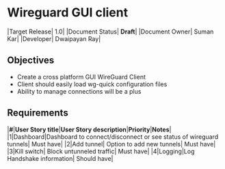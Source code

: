 # Wireguard GUI client

|Target Release| 1.0|
|Document Status| **Draft**|
|Document Owner| Suman Kar|
|Developer| Dwaipayan Ray|

## Objectives

* Create a cross platform GUI WireGuard Client
* Client should easily load wg-quick configuration files
* Ability to manage connections will be a plus

## Requirements

|**#**|**User Story title**|**User Story description**|**Priority**|**Notes**|
|1|Dashboard|Dashboard to connect/disconnect or see status of wireguard tunnels| Must have|
|2|Add tunnel| Option to add new tunnels| Must have|
|3|Kill switch| Block untunneled traffic| Must have|
|4|Logging|Log Handshake information| Should have|



